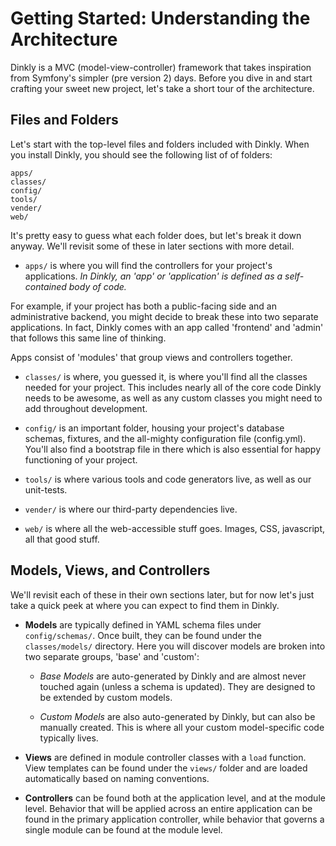 Getting Started: Understanding the Architecture
===============================================


Dinkly is a MVC (model-view-controller) framework that takes inspiration from Symfony's simpler (pre version 2) days. Before you dive in and start crafting your sweet new project, let's take a short tour of the architecture.

Files and Folders
-----------------

Let's start with the top-level files and folders included with Dinkly. When you install Dinkly, you should see the following list of of folders:

````
apps/
classes/
config/
tools/
vender/
web/
````

It's pretty easy to guess what each folder does, but let's break it down anyway. We'll revisit some of these in later sections with more detail.

  * `apps/` is where you will find the controllers for your project's applications. *In Dinkly, an 'app' or 'application' is defined as a self-contained body of code.*  

   For example, if your project has both a public-facing side and an administrative backend, you might decide to break these into two separate applications. In fact, Dinkly comes with an app called 'frontend' and 'admin' that follows this same line of thinking.  

   Apps consist of 'modules' that group views and controllers together.

  * `classes/` is where, you guessed it, is where you'll find all the classes needed for your project. This includes nearly all of the core code Dinkly needs to be awesome, as well as any custom classes you might need to add throughout development.

  * `config/` is an important folder, housing your project's database schemas, fixtures, and the all-mighty configuration file (config.yml). You'll also find a bootstrap file in there which is also essential for happy functioning of your project.

  * `tools/` is where various tools and code generators live, as well as our unit-tests.

  * `vender/` is where our third-party dependencies live.

  * `web/` is where all the web-accessible stuff goes. Images, CSS, javascript, all that good stuff.



Models, Views, and Controllers
------------------------------

We'll revisit each of these in their own sections later, but for now let's just take a quick peek at where you can expect to find them in Dinkly. 

  * __Models__ are typically defined in YAML schema files under `config/schemas/`. Once built, they can be found under the `classes/models/` directory. Here you will discover models are broken into two separate groups, 'base' and 'custom':  

     * *Base Models* are auto-generated by Dinkly and are almost never touched again (unless a schema is updated). They are designed to be extended by custom models.

     * *Custom Models* are also auto-generated by Dinkly, but can also be manually created. This is where all your custom model-specific code typically lives.

  * __Views__ are defined in module controller classes with a `load` function. View templates can be found under the `views/` folder and are loaded automatically based on naming conventions.

  * __Controllers__ can be found both at the application level, and at the module level. Behavior that will be applied across an entire application can be found in the primary application controller, while behavior that governs a single module can be found at the module level.